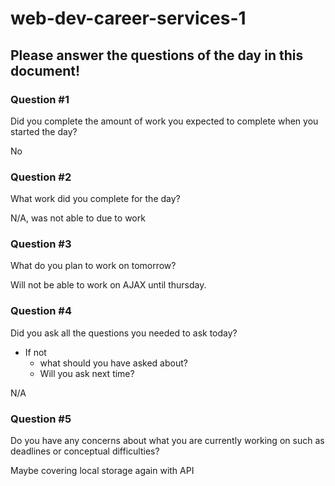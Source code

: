# web-dev-career-services-1

## Please answer the questions of the day in this document!

### Question #1

Did you complete the amount of work you expected to complete when you started the day?

No

### Question #2

What work did you complete for the day?

N/A, was not able to due to work

### Question #3

What do you plan to work on tomorrow?

Will not be able to work on AJAX until thursday.

### Question #4

Did you ask all the questions you needed to ask today?

- If not
  - what should you have asked about?
  - Will you ask next time?

N/A

### Question #5

Do you have any concerns about what you are currently working on such as deadlines or conceptual difficulties?

Maybe covering local storage again with API
